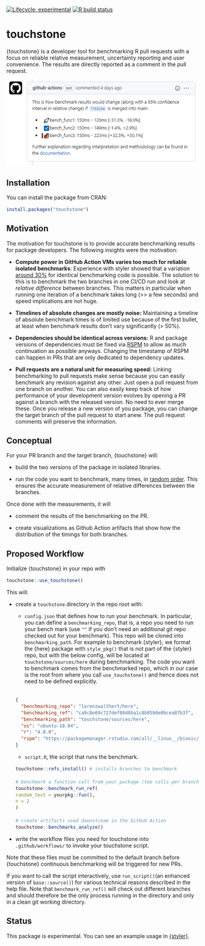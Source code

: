 
<!-- badges: start -->

[![Lifecycle:
experimental](https://img.shields.io/badge/lifecycle-experimental-orange.svg)](https://www.tidyverse.org/lifecycle/#experimental)
[![R build
status](https://github.com/lorenzwalthert/touchstone/workflows/R-CMD-check/badge.svg)](https://github.com/lorenzwalthert/touchstone/actions)
<!-- badges: end -->

# touchstone

{touchstone} is a developer tool for benchmarking R pull requests with a
focus on reliable relative measurement, uncertainty reporting and user
convenience. The results are directly reported as a comment in the pull
request.

![](man/figures/screenshot-pr-comment.png)

## Installation

You can install the package from CRAN:

``` r
install.packages("touchstone")
```

## Motivation

The motivation for touchstone is to provide accurate benchmarking
results for package developers. The following insights were the
motivation:

  - **Compute power in GitHub Action VMs varies too much for reliable
    isolated benchmarks**: Experience with styler showed that a
    variation [around 30%](https://github.com/r-lib/styler/pull/679) for
    identical benchmarking code is possible. The solution to this is to
    benchmark the two branches in one CI/CD run and look at *relative
    difference* between branches. This matters in particular when
    running one iteration of a benchmark takes long (\>\> a few seconds)
    and speed implications are not huge.

  - **Timelines of absolute changes are mostly noise:** Maintaining a
    timeline of absolute benchmark times is of limited use because of
    the first bullet, at least when benchmark results don’t vary
    significantly (\> 50%).

  - **Dependencies should be identical across versions:** R and package
    versions of dependencies must be fixed via
    [RSPM](http://packagemanager.rstudio.com) to allow as much
    continuation as possible anyways. Changing the timestamp of RSPM can
    happen in PRs that are only dedicated to dependency updates.

  - **Pull requests are a natural unit for measuring speed:** Linking
    benchmarking to pull requests make sense because you can easily
    benchmark any revision against any other. Just open a pull request
    from one branch on another. You can also easily keep track of how
    performance of your development version evolves by opening a PR
    against a branch with the released version. No need to ever merge
    these. Once you release a new version of you package, you can change
    the target branch of the pull request to start anew. The pull
    request comments will preserve the information.

## Conceptual

For your PR branch and the target branch, {touchstone} will:

  - build the two versions of the package in isolated libraries.

  - run the code you want to benchmark, many times, in [random
    order](https://lorenzwalthert.github.io/touchstone/articles/inference.html#sampling).
    This ensures the accurate measurement of relative differences
    between the branches.

Once done with the measurements, it will

  - comment the results of the benchmarking on the PR.

  - create visualizations as Github Action artifacts that show how the
    distribution of the timings for both branches.

## Proposed Workflow

Initialize {touchstone} in your repo with

``` r
touchstone::use_touchstone()
```

This will:

  - create a `touchstone` directory in the repo root with:
    
      - `config.json` that defines how to run your benchmark. In
        particular, you can define a `benchmarking_repo`, that is, a
        repo you need to run your bench mark (use `""` if you don’t need
        an additional git repo checked out for your benchmark). This
        repo will be cloned into `benchmarking_path`. For example to
        benchmark {styler}, we format the {here} package with
        `style_pkg()` that is not part of the {styler} repo, but with
        the below config, will be located at `touchstone/sources/here`
        during benchmarking. The code you want to benchmark comes from
        the benchmarked repo, which in our case is the root from where
        you call `use_touchstone()` and hence does not need to be
        defined explicitly.
    
    <!-- end list -->
    
    ``` json
    
    { 
      "benchmarking_repo": "lorenzwalthert/here", 
      "benchmarking_ref": "ca9c8e69c727def88d8ba1c8b85b0e0bcea87b3f", 
      "benchmarking_path": "touchstone/sources/here", 
      "os": "ubuntu-18.04", 
      "r": "4.0.0", 
      "rspm": "https://packagemanager.rstudio.com/all/__linux__/bionic/291" 
    }
    ```
    
      - `script.R`, the script that runs the benchmark.
    
    <!-- end list -->
    
    ``` r
    touchstone::refs_install() # installs branches to benchmark
    
    # benchmark a function call from your package (two calls per branch)
    touchstone::benchmark_run_ref(
    random_test = yourpkg::fun(),
    n = 2
    )
    
    # create artifacts used downstream in the GitHub Action
    touchstone::benchmarks_analyze()
    ```

  - write the workflow files you need for touchstone into
    `.github/workflows/` to invoke your touchstone script.

Note that these files must be committed to the default branch before
{touchstone} continuous benchmarking will be triggered for new PRs.

If you want to call the script interactively, use `run_script()`(an
enhanced version of `base::source()`) for various technical reasons
described in the help file. Note that `benchmark_run_ref()` will check
out different branches and should therefore be the only process running
in the directory and only in a clean git working directory.

## Status

This package is experimental. You can see an example usage in
[{styler}](https://github.com/r-lib/styler/pull/799).
